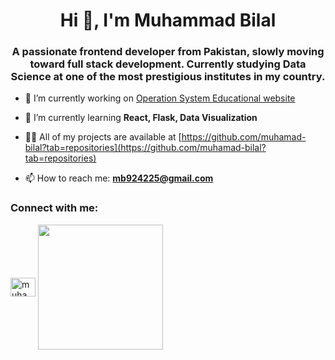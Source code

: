 <h1 align="center">Hi 👋, I'm Muhammad Bilal</h1>
<h3 align="center">A passionate frontend developer from Pakistan, slowly moving toward full stack development. Currently studying Data Science at one of the most prestigious institutes in my country.</h3>

- 🔭 I’m currently working on [Operation System Educational website](https://github.com/muhamad-bilal/os-for-kids)

- 🌱 I’m currently learning **React, Flask, Data Visualization**

- 👨‍💻 All of my projects are available at [https://github.com/muhamad-bilal?tab=repositories](https://github.com/muhamad-bilal?tab=repositories)

- 📫 How to reach me: **mb924225@gmail.com**


<h3 align="left">Connect with me:</h3>
<p align="left">
<a href="https://www.linkedin.com/in/muhammad-bilal-8860a52a0/" target="blank"><img align="center" src="https://raw.githubusercontent.com/rahuldkjain/github-profile-readme-generator/master/src/images/icons/Social/linked-in-alt.svg" alt="muhammad bilal" height="30" width="40" /></a>



<a href="https://github.com/muhamad-bilal/convoychat">
  <img height=200 align="center" src="https://github-readme-stats.vercel.app/api/top-langs?username=muhamad-bilal&layout=compact&langs_count=8&card_width=320" />
</a>

